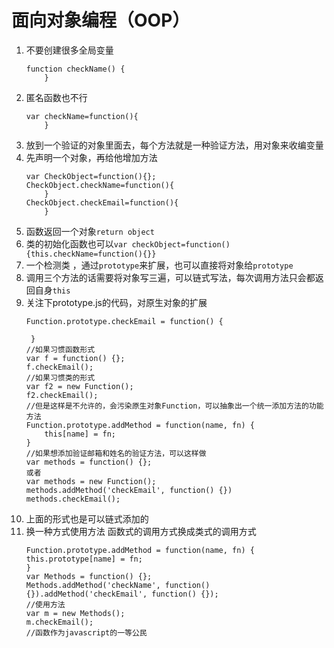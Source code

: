 # 面向对象编程（OOP）
1. 不要创建很多全局变量     
    ```
    function checkName() {
        }
    ``` 
2. 匿名函数也不行   
    ```
    var checkName=function(){
        }
    ``` 
3. 放到一个验证的对象里面去，每个方法就是一种验证方法，用对象来收编变量
4. 先声明一个对象，再给他增加方法       
    ```
    var CheckObject=function(){};
    CheckObject.checkName=function(){
        }
    CheckObject.checkEmail=function(){
        }
    ```
5. 函数返回一个对象`return object`
6. 类的初始化函数也可以`var checkObject=function(){this.checkName=function(){}}`
7. 一个检测类 ，通过`prototype`来扩展，也可以直接将对象给`prototype`
8. 调用三个方法的话需要将对象写三遍，可以链式写法，每次调用方法只会都返回自身`this`
9. 关注下prototype.js的代码，对原生对象的扩展
    ```
   Function.prototype.checkEmail = function() {

     }
    //如果习惯函数形式
    var f = function() {};
    f.checkEmail();
    //如果习惯类的形式
    var f2 = new Function();
    f2.checkEmail();
    //但是这样是不允许的，会污染原生对象Function，可以抽象出一个统一添加方法的功能方法
    Function.prototype.addMethod = function(name, fn) {
        this[name] = fn;
    }
    //如果想添加验证邮箱和姓名的验证方法，可以这样做
    var methods = function() {};
    或者
    var methods = new Function();
    methods.addMethod('checkEmail', function() {})
    methods.checkEmail();
    ```
10. 上面的形式也是可以链式添加的
11. 换一种方式使用方法
    函数式的调用方式换成类式的调用方式      
    ```
    Function.prototype.addMethod = function(name, fn) {
    this.prototype[name] = fn;
    }
    var Methods = function() {};
    Methods.addMethod('checkName', function() {}).addMethod('checkEmail', function() {});
    //使用方法
    var m = new Methods();
    m.checkEmail();
    //函数作为javascript的一等公民
    ```